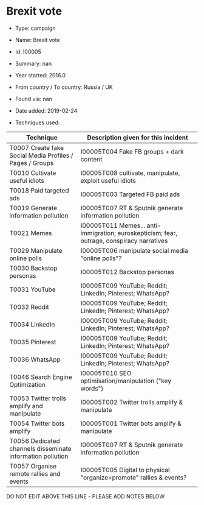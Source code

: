 # Brexit vote

* Type: campaign

* Name: Brexit vote

* Id: I00005

* Summary: nan

* Year started: 2016.0

* From country / To country: Russia / UK

* Found via: nan

* Date added: 2019-02-24

* Techniques used: 

| Technique | Description given for this incident |
| --------- | ------------------------- |
| T0007 Create fake Social Media Profiles / Pages / Groups | I00005T004 Fake FB groups + dark content |
| T0010 Cultivate useful idiots | I00005T008 cultivate, manipulate, exploit useful idiots |
| T0018 Paid targeted ads | I00005T003 Targeted FB paid ads |
| T0019 Generate information pollution | I00005T007 RT & Sputnik generate information pollution |
| T0021 Memes | I00005T011 Memes... anti-immigration; euroskepticism; fear, outrage, conspiracy narratives |
| T0029 Manipulate online polls | I00005T006 manipulate social media "online polls"?  |
| T0030 Backstop personas | I00005T012 Backstop personas |
| T0031 YouTube | I00005T009 YouTube; Reddit; LinkedIn; Pinterest; WhatsApp? |
| T0032 Reddit | I00005T009 YouTube; Reddit; LinkedIn; Pinterest; WhatsApp? |
| T0034 LinkedIn | I00005T009 YouTube; Reddit; LinkedIn; Pinterest; WhatsApp? |
| T0035 Pinterest | I00005T009 YouTube; Reddit; LinkedIn; Pinterest; WhatsApp? |
| T0036 WhatsApp | I00005T009 YouTube; Reddit; LinkedIn; Pinterest; WhatsApp? |
| T0046 Search Engine Optimization | I00005T010 SEO optimisation/manipulation ("key words") |
| T0053 Twitter trolls amplify and manipulate | I00005T002 Twitter trolls amplify & manipulate |
| T0054 Twitter bots amplify | I00005T001 Twitter bots amplify & manipulate |
| T0056 Dedicated channels disseminate information pollution | I00005T007 RT & Sputnik generate information pollution |
| T0057 Organise remote rallies and events | I00005T005 Digital to physical "organize+promote" rallies & events? |


DO NOT EDIT ABOVE THIS LINE - PLEASE ADD NOTES BELOW